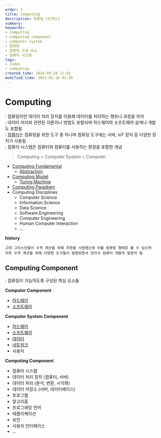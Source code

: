 ```yaml
---
order: 1
title: computing
description: 컴퓨팅 (인덱스)
summary:
keywords:
- computing
- computing component
- computer system
- 컴퓨팅
- 컴퓨팅 구성 요소
- 컴퓨터 시스템
tags:
- index
- computing
created_time: 2024-09-28 11:43
modified_time: 2025-01-16 01:30
---
```


# Computing 
: 컴퓨팅이란 데이터 처리 장치를 이용해 데이터를 처리하는 행위나 과정을 의미  
: 데이터 처리와 관련된 이론이나 방법도 포함되며 하드웨어와 소프트웨어 설계나 개발도 포함됨  
: [컴퓨터](../computer/index.md)는 컴퓨팅을 위한 도구 중 하나며 컴퓨팅 도구에는 서버, IoT 장치 등 다양한 장치가 사용됨  
: 컴퓨터 시스템은 컴퓨터와 컴퓨터를 사용하는 환경을 포함한 개념  

> Computing > Computer System > Computer

- [Computing Fundamental](./computing-fundamental/index.md)
  - [Abstraction](./computing-fundamental/abstraction.md)
- [Computing Model](./computing-model.md)
  - [Turing Machine](./computing-model.md#turing-machine) 
- [Computing Paradigm](./computing-paradigm.md)
- Computing Disciplines
  - Computer Science
  - Information Science
  - Data Science
  - Software Engineering
  - Computer Engineering
  - Human Computer Interaction
  - ... 


**history**
```
고대 그리스인들이 수학 계산을 위해 주판을 사용했는데 이를 컴퓨팅 형태로 볼 수 있으며
이후 수학 계산을 위해 다양한 도구들이 발명되면서 전자식 컴퓨터 개발의 발판이 됨
```



## Computing Component
: 컴퓨팅이 가능하도록 구성된 핵심 요소들  

**Computer Component**  
- [하드웨어](../computer/hardware/index.md)
- [소프트웨어](../computer/software/index.md)

**Computer System Component**  
- [하드웨어](../computer/hardware/index.md)
- [소프트웨어](../computer/software/index.md)
- [데이터](../data/index.md)
- [네트워크](../network/index.md)
- 사용자

**Computing Component**
- 컴퓨터 시스템
- 데이터 처리 장치 (컴퓨터, 서버)
- 데이터 처리 (분석, 변환, 시각화)
- 데이터 저장소 (서버, 데이터베이스)
- 프로그램
- 알고리즘
- 프로그래밍 언어
- 애플리케이션
- 보안
- 사용자 인터페이스
- ...
